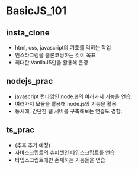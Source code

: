 # BasicJS_101

## insta_clone
* html, css, javascript의 기초를 익히는 작업
* 인스타그램을 클론코딩하는 것이 목표
* 최대한 VanilaJS만을 활용해 운영

## nodejs_prac
* javascript 런타임인 node.js의 여러가지 기능을 연습.
* 여러가지 모듈을 활용해 node.js의 기능을 활용
* 동시에, 간단한 웹 서버를 구축해보는 연습도 겸함.

## ts_prac
* (추후 추가 예정)
* 자바스크립트의 슈퍼셋인 타입스크립트를 연습
* 타입스크립트에만 존재하는 기능들을 연습